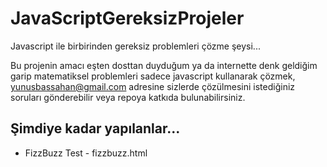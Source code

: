 # JavaScriptGereksizProjeler
Javascript ile birbirinden gereksiz problemleri çözme şeysi...

Bu projenin amacı eşten dosttan duyduğum ya da internette denk geldiğim garip matematiksel problemleri sadece javascript kullanarak çözmek, yunusbassahan@gmail.com adresine sizlerde çözülmesini istediğiniz soruları gönderebilir veya repoya katkıda bulunabilirsiniz.

## Şimdiye kadar yapılanlar...

* FizzBuzz Test - fizzbuzz.html